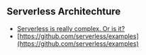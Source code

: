 ## Serverless Architechture

- [Serverless is really complex. Or is it?](http://highscalability.com/blog/2020/7/31/stuff-the-internet-says-on-scalability-for-july-31st-2020.html)
- [https://github.com/serverless/examples](https://github.com/serverless/examples)
